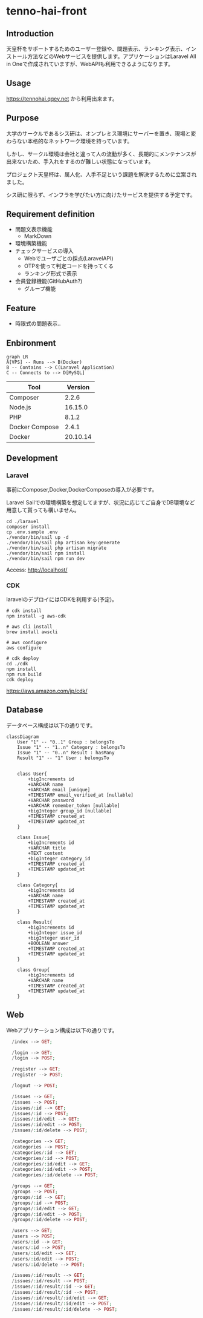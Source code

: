# tenno-hai-front

## Introduction
<!-- 概要 -->
天皇杯をサポートするためのユーザー登録や、問題表示、ランキング表示、インストール方法などのWebサービスを提供します。アプリケーションはLaravel All in Oneで作成されていますが、WebAPIも利用できるようになります。

## Usage
<!-- 使い方 -->
<https://tennohai.qqey.net> から利用出来ます。

<!-- TODO -->

## Purpose
<!-- 課題目的 -->

大学のサークルであるシス研は、オンプレミス環境にサーバーを置き、現場と変わらない本格的なネットワーク環境を持っています。

しかし、サークル環境は会社と違って人の流動が多く、長期的にメンテナンスが出来ないため、手入れをするのが難しい状態になっています。

プロジェクト天皇杯は、属人化、人手不足という課題を解決するために立案されました。

シス研に限らず、インフラを学びたい方に向けたサービスを提供する予定です。

## Requirement definition
<!-- 要件定義,実装した機能 -->

- 問題文表示機能
  - MarkDown
- 環境構築機能
- チェックサービスの導入
  - Webでユーザごとの採点(LaravelAPI)
  - OTPを使って判定コードを持ってくる
  - ランキング形式で表示
- 会員登録機能(GitHubAuth?)
  - グループ機能

## Feature

- 時限式の問題表示..

## Enbironment

```mermaid
graph LR
A[VPS] -- Runs --> B(Docker)
B -- Contains --> C(Laravel Application)
C -- Connects to --> D[MySQL]
```

| Tool           | Version  |
| -------------- | -------- |
| Composer       | 2.2.6    |
| Node.js        | 16.15.0  |
| PHP            | 8.1.2    |
| Docker Compose | 2.4.1    |
| Docker         | 20.10.14 |

## Development
<!-- 開発着手方法 -->
### Laravel

事前にComposer,Docker,DockerComposeの導入が必要です。

Laravel Sailでの環境構築を想定してますが、状況に応じてご自身でDB環境など用意して貰っても構いません。

```shell
cd ./laravel
composer install
cp .env.sample .env
./vendor/bin/sail up -d
./vendor/bin/sail php artisan key:generate
./vendor/bin/sail php artisan migrate
./vendor/bin/sail npm install
./vendor/bin/sail npm run dev
```

Access: <http://localhost/>

### CDK

laravelのデプロイにはCDKを利用する(予定)。

```shell
# cdk install
npm install -g aws-cdk

# aws cli install
brew install awscli

# aws configure
aws configure

# cdk deploy
cd ./cdk
npm install
npm run build
cdk deploy
```

<https://aws.amazon.com/jp/cdk/>

## Database
<!-- データベース構成 -->
データベース構成は以下の通りです。

```mermaid
classDiagram
    User "1" -- "0..1" Group : belongsTo
    Issue "1" -- "1..n" Category : belongsTo
    Issue "1" -- "0..n" Result : hasMany
    Result "1" -- "1" User : belongsTo


    class User{
        +bigIncrements id
        +VARCHAR name
        +VARCHAR email [unique]
        +TIMESTAMP email_verified_at [nullable]
        +VARCHAR password
        +VARCHAR remember_token [nullable]
        +bigInteger group_id [nullable]
        +TIMESTAMP created_at
        +TIMESTAMP updated_at
    }
    
    class Issue{
        +bigIncrements id
        +VARCHAR title
        +TEXT content
        +bigInteger category_id
        +TIMESTAMP created_at
        +TIMESTAMP updated_at
    }

    class Category{
        +bigIncrements id
        +VARCHAR name
        +TIMESTAMP created_at
        +TIMESTAMP updated_at
    }

    class Result{
        +bigIncrements id
        +bigInteger issue_id
        +bigInteger user_id
        +BOOLEAN answer
        +TIMESTAMP created_at
        +TIMESTAMP updated_at
    }

    class Group{
        +bigIncrements id
        +VARCHAR name
        +TIMESTAMP created_at
        +TIMESTAMP updated_at
    }
```

## Web
<!-- Webアプリケーション構成 -->
Webアプリケーション構成は以下の通りです。

```php
  /index --> GET;

  /login --> GET;
  /login --> POST;

  /register --> GET;
  /register --> POST;

  /logout --> POST;

  /issues --> GET;
  /issues --> POST;
  /issues/:id --> GET;
  /issues/:id --> POST;
  /issues/:id/edit --> GET;
  /issues/:id/edit --> POST;
  /issues/:id/delete --> POST;

  /categories --> GET;
  /categories --> POST;
  /categories/:id --> GET;
  /categories/:id --> POST;
  /categories/:id/edit --> GET;
  /categories/:id/edit --> POST;
  /categories/:id/delete --> POST;

  /groups --> GET;
  /groups --> POST;
  /groups/:id --> GET;
  /groups/:id --> POST;
  /groups/:id/edit --> GET;
  /groups/:id/edit --> POST;
  /groups/:id/delete --> POST;

  /users --> GET;
  /users --> POST;
  /users/:id --> GET;
  /users/:id --> POST;
  /users/:id/edit --> GET;
  /users/:id/edit --> POST;
  /users/:id/delete --> POST;

  /issues/:id/result --> GET;
  /issues/:id/result --> POST;
  /issues/:id/result/:id --> GET;
  /issues/:id/result/:id --> POST;
  /issues/:id/result/:id/edit --> GET;
  /issues/:id/result/:id/edit --> POST;
  /issues/:id/result/:id/delete --> POST;
```
